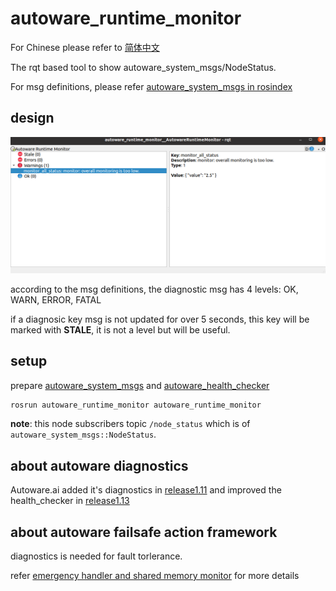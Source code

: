 # autoware_runtime_monitor

For Chinese please refer to [简体中文](./README_cn.md)

The rqt based tool to show autoware_system_msgs/NodeStatus.

For msg definitions, please refer [autoware_system_msgs in rosindex](https://index.ros.org/p/autoware_system_msgs/github-autoware-ai-messages/#noetic)

## design

![ui_design](doc/image/2021-08-05-14-47-46.png)

according to the msg definitions, the diagnostic msg has 4 levels: OK, WARN, ERROR, FATAL

if a diagnosic key msg is not updated for over 5 seconds, this key will be marked with **STALE**, it is not a level but will be useful.

## setup

prepare [autoware_system_msgs](https://github.com/Autoware-AI/messages/tree/master/autoware_system_msgs) and [autoware_health_checker](https://github.com/Autoware-AI/common/tree/master/autoware_health_checker)

```sh
rosrun autoware_runtime_monitor autoware_runtime_monitor
```

**note**: this node subscribers topic `/node_status` which is of `autoware_system_msgs::NodeStatus`.

## about autoware diagnostics

Autoware.ai added it's diagnostics in [release1.11](https://github.com/Autoware-AI/autoware.ai/issues/1813) and improved the health_checker in [release1.13](https://discourse.ros.org/t/autoware-ai-1-13-released/11785)

## about autoware failsafe action framework

diagnostics is needed for fault torlerance.

refer [emergency handler and shared memory monitor](https://gitlab.com/autowarefoundation/autoware.ai/common/-/issues/4) for more details
